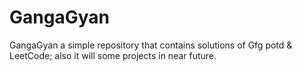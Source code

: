 # GangaGyan
GangaGyan  a simple repository that contains solutions of Gfg potd &amp; LeetCode; also it will some projects in near future.
